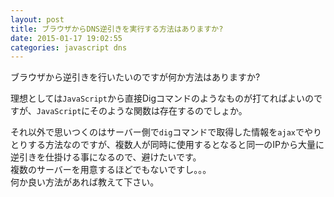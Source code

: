 ```yaml
---
layout: post
title: ブラウザからDNS逆引きを実行する方法はありますか?
date: 2015-01-17 19:02:55
categories: javascript dns
---
```

<p>ブラウザから逆引きを行いたいのですが何か方法はありますか?</p>

<p>理想としては<code>JavaScript</code>から直接Digコマンドのようなものが打てればよいのですが、<code>JavaScript</code>にそのような関数は存在するのでしょか。</p>

<p>それ以外で思いつくのはサーバー側で<code>dig</code>コマンドで取得した情報を<code>ajax</code>でやりとりする方法なのですが、複数人が同時に使用するとなると同一のIPから大量に逆引きを仕掛ける事になるので、避けたいです。<br>
複数のサーバーを用意するほどでもないですし。。。<br>
何か良い方法があれば教えて下さい。</p>
